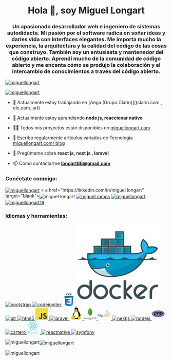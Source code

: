 <h1 align="center">Hola 👋, soy Miguel Longart</h1>
<h3 align="center">Un apasionado desarrollador web e ingeniero de sistemas autodidacta. Mi pasión por el software radica en soñar ideas y darles vida con interfaces elegantes. Me importa mucho la experiencia, la arquitectura y la calidad del código de las cosas que construyo. También soy un entusiasta y mantenedor del código abierto. Aprendí mucho de la comunidad de código abierto y me encanta cómo se produjo la colaboración y el intercambio de conocimientos a través del código abierto.</h3>

<p align="left"> <a href="https://github. com/ryo-ma/github-profile-tropic"><img src="https://github-profile-tropico.vercel.app/?username=miguellongart" alt="miguellongart" /></a> </ p>

<p align="left"> <a href="https://twitter.com/miguellongart" target="blank"><img src="https://img.shields.io/twitter/follow/ miguellongart?logo=twitter&style=for-the-badge" alt="miguellongart" /></a> </p>

- 🔭 Actualmente estoy trabajando en [Aega (Grupo Clarin)]((clarin.com , ole.com. ar))

- 🌱 Actualmente estoy aprendiendo **node js, reaccionar nativo**

- 👨‍💻 Todos mis proyectos están disponibles en [miguellongart.com](miguellongart.com)

- 📝 Escribo regularmente artículos variados de Tecnologia [miguellongart.com/ blog](miguellongart.com/blog)

- 💬 Pregúntame sobre **react js, next js , laravel**

- 📫 Cómo contactarme **longart86@gmail.com**

<h3 align="left">Conéctate conmigo: </h3>
<p align="left">
<a href="https://twitter.com/miguellongart" target="blank"><img align="center" src="https://raw.githubusercontent .com/rahuldkjain/github-profile-readme-generator/master/src/images/icons/Social/twitter.svg" alt="miguellongart" height="30" width="40" /></a> <
a href="https://linkedin.com/in/miguel longart" target="blank"><img align="center" src="https://raw.githubusercontent.com/rahuldkjain/github-profile-readme- generador/master/src/images/icons/Social/linked-in-alt.svg" alt="miguel longart" height="30" width="40" /></a>
<a href="https:/ /fb.com/miguel ramos" target="blank"><img align="center" src="https://raw.githubusercontent.com/rahuldkjain/github-profile-readme-generator/master/src/images/ icon/Social/facebook.svg" alt="miguel ramos" height="30" width="40" /></a>
<a href="https://instagram.com/miguellongart" target="blank"><img align="center" src="https://raw.githubusercontent.com/rahuldkjain/github-profile-readme-generator/master/src/images/icons/Social/ instagram.svg" alt="miguellongart" height="30" width="40" /></a>
<a href="https://www.youtube.com/c/miguellongart18" target="blank"> <img align="center" src="https://raw.githubusercontent.com/rahuldkjain/github-profile-readme-generator/master/src/images/icons/Social/youtube.svg" alt="miguellongart18" altura ="30" ancho="40" /></a>
</p>

<h3 align="left">Idiomas y herramientas:</h3>
<p align="left"> <a href="https://getbootstrap.com" target="_blank" rel="noreferrer"> <img src="https://raw.githubusercontent.com/devicons/devicon /master/icons/bootstrap/bootstrap-plain-wordmark.svg" alt="bootstrap" width="40" height="40"/> </a> <a href="https://codeigniter.com" objetivo ="_blank" rel="noreferrer"> <img src="https://cdn.worldvectorlogo.com/logos/codeigniter.svg" alt="codeigniter" width="40" height="40"/> </ a> <a href="https://www.w3schools.com/css/" target="_blank" rel="noreferrer"> <img src="https://raw.githubusercontent.com/devicons/devicon/ master/icons/css3/css3-original-wordmark.svg" alt="css3" width="40" height="40"/> </a> <a href="https://www.docker.com/ " target="_blank" rel="noreferrer"> <img src="https://raw.githubusercontent.com/devicons/devicon/master/icons/docker/docker-original-wordmark.svg" alt="docker" ancho="40" alto="40"/> </a> <a href="https://git-scm.com/" target="_blank" rel="noreferrer"> <img src="https: //www.vectorlogo.zone/logos/git-scm/git-scm-icon.svg" alt="git" width="40" height="40"/> </a> <a href="https: //www.w3.org/html/" target="_blank" rel="noreferrer"> <img src="https://raw.githubusercontent.com/devicons/devicon/master/icons/html5/html5-original -wordmark.svg" alt="html5" width="40" height="40"/> </a> <a href="https://developer.mozilla.org/en-US/docs/Web/JavaScript " target="_blank" rel="noreferrer"> <img src="https://raw.githubusercontent.com/devicons/devicon/master/icons/javascript/javascript-original.svg" alt="javascript" width= "40" height="40"/> </a> <a href="https://laravel.com/" target="_blank" rel="noreferrer"> <img src="https://raw. githubusercontent.com/devicons/devicon/master/icons/laravel/laravel-plain-wordmark.svg" alt="laravel" width="40" height="40"/> </a> <a href="https: //www.linux.org/" target="_blank" rel="noreferrer"> <img src="https://raw.githubusercontent.com/devicons/devicon/master/icons/linux/linux-original.svg" alt="linux" width="40" height="40"/> </a> <a href="https://www.mongodb.com/" target="_blank" rel="noreferrer"> <img src="https://raw.githubusercontent.com/devicons/devicon/master/icons/mongodb/mongodb-original-wordmark.svg" alt="mongodb" width="40" height="40"/> </a> <a href="https://www.mysql.com/" target="_blank" rel="noreferrer"> <img src="https://raw.githubusercontent.com/devicons/devicon/ master/icons/mysql/mysql-original-wordmark.svg" alt="mysql" width="40" height="40"/> </a> <a href="https://nextjs.org/" objetivo ="_blank" rel="noreferrer"> <img src="https://cdn.worldvectorlogo.com/logos/nextjs-2.svg" alt="nextjs" width="40" height="40"/> </a> <a href="https://nodejs.org" target="_blank" rel="noreferrer"> <img src="https://raw.githubusercontent.com/devicons/devicon/master/icons /nodejs/nodejs-original-wordmark.svg" alt="nodejs" width="40" height="40"/> </a> <a href="https://www.php.net" target=" _blank" rel="noreferrer"> <img src="https://raw.githubusercontent.com/devicons/devicon/master/icons/php/php-original.svg" alt="php" width="40" height ="40"/> </a> <a href="https://postman.com" target="_blank" rel="noreferrer"> <img src="https://www.vectorlogo.zone/logos /getpostman/getpostman-icon.svg" alt="cartero" width="40" height="40"/> </a> <a href="https://reactjs.org/" target="_blank" rel ="noreferrer"> <img src="https://raw.githubusercontent.com/devicons/devicon/master/icons/react/react-original-wordmark.svg" alt="react" width="40" height= "40"/> </a> <a href="https://reactnative.dev/" target="_blank" rel="noreferrer"> <img src="https://reactnative.dev/img/header_logo .svg" alt="reactnative" width="40" height="40"/> </a> <a href="https://symfony.com" target="_blank" rel="noreferrer"> <img src="https://symfony.com/logos/symfony_black_03.svg" alt="symfony" ancho="40" alto="40"/> </a> </p>

<p><img align="left" src="https://github-readme-stats.vercel.app/api/top-langs?username=miguellongart&show_icons=true&locale=en&layout=compact" alt="miguellongart" /> </p>

<p> <img align="center" src="https://github-readme-stats.vercel.app/api?username=miguellongart&show_icons=true&locale=en" alt="miguellongart" /> </p>

<p><img align="center" src="https://github-readme-streak-stats.herokuapp.com/?user=miguellongart&" alt="miguellongart" /></p>
